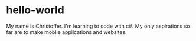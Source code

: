 # hello-world

My name is Christoffer. I'm learning to code with c#.
My only aspirations so far are to make mobile applications and websites.
